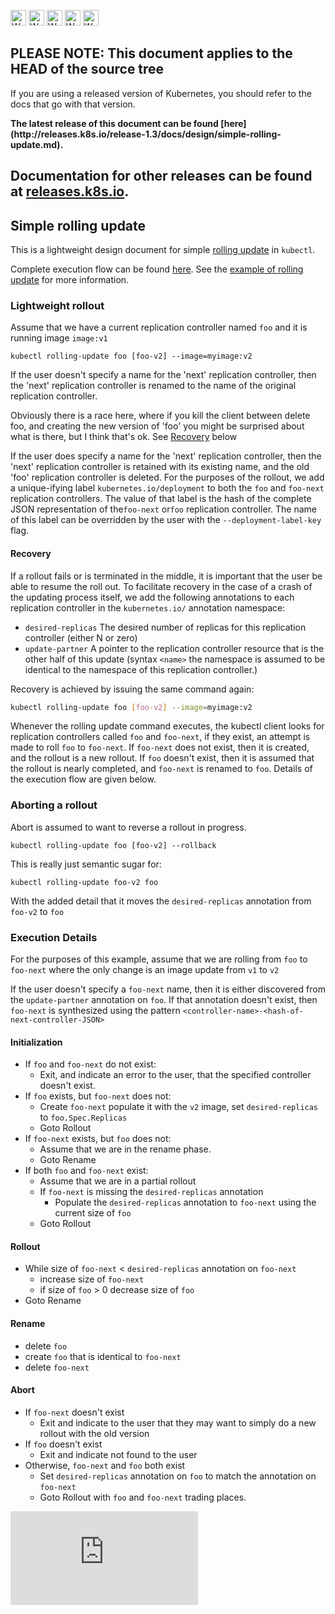 <!-- BEGIN MUNGE: UNVERSIONED_WARNING -->

<!-- BEGIN STRIP_FOR_RELEASE -->

<img src="http://kubernetes.io/img/warning.png" alt="WARNING"
     width="25" height="25">
<img src="http://kubernetes.io/img/warning.png" alt="WARNING"
     width="25" height="25">
<img src="http://kubernetes.io/img/warning.png" alt="WARNING"
     width="25" height="25">
<img src="http://kubernetes.io/img/warning.png" alt="WARNING"
     width="25" height="25">
<img src="http://kubernetes.io/img/warning.png" alt="WARNING"
     width="25" height="25">

<h2>PLEASE NOTE: This document applies to the HEAD of the source tree</h2>

If you are using a released version of Kubernetes, you should
refer to the docs that go with that version.

<!-- TAG RELEASE_LINK, added by the munger automatically -->
<strong>
The latest release of this document can be found
[here](http://releases.k8s.io/release-1.3/docs/design/simple-rolling-update.md).

Documentation for other releases can be found at
[releases.k8s.io](http://releases.k8s.io).
</strong>
--

<!-- END STRIP_FOR_RELEASE -->

<!-- END MUNGE: UNVERSIONED_WARNING -->

## Simple rolling update

This is a lightweight design document for simple
[rolling update](../user-guide/kubectl/kubectl_rolling-update.md) in `kubectl`.

Complete execution flow can be found [here](#execution-details). See the
[example of rolling update](../user-guide/update-demo/) for more information.

### Lightweight rollout

Assume that we have a current replication controller named `foo` and it is
running image `image:v1`

`kubectl rolling-update foo [foo-v2] --image=myimage:v2`

If the user doesn't specify a name for the 'next' replication controller, then
the 'next' replication controller is renamed to
the name of the original replication controller.

Obviously there is a race here, where if you kill the client between delete foo,
and creating the new version of 'foo' you might be surprised about what is
there, but I think that's ok. See [Recovery](#recovery) below

If the user does specify a name for the 'next' replication controller, then the
'next' replication controller is retained with its existing name, and the old
'foo' replication controller is deleted. For the purposes of the rollout, we add
a unique-ifying label `kubernetes.io/deployment` to both the `foo` and
`foo-next` replication controllers. The value of that label is the hash of the
complete JSON representation of the`foo-next` or`foo` replication controller.
The name of this label can be overridden by the user with the
`--deployment-label-key` flag.

#### Recovery

If a rollout fails or is terminated in the middle, it is important that the user
be able to resume the roll out. To facilitate recovery in the case of a crash of
the updating process itself, we add the following annotations to each
replication controller in the `kubernetes.io/` annotation namespace:
   * `desired-replicas` The desired number of replicas for this replication
controller (either N or zero)
   * `update-partner` A pointer to the replication controller resource that is
the other half of this update (syntax `<name>` the namespace is assumed to be
identical to the namespace of this replication controller.)

Recovery is achieved by issuing the same command again:

```sh
kubectl rolling-update foo [foo-v2] --image=myimage:v2
```

Whenever the rolling update command executes, the kubectl client looks for
replication controllers called `foo` and `foo-next`, if they exist, an attempt
is made to roll `foo` to `foo-next`. If `foo-next` does not exist, then it is
created, and the rollout is a new rollout. If `foo` doesn't exist, then it is
assumed that the rollout is nearly completed, and `foo-next` is renamed to
`foo`.  Details of the execution flow are given below.


### Aborting a rollout

Abort is assumed to want to reverse a rollout in progress.

`kubectl rolling-update foo [foo-v2] --rollback`

This is really just semantic sugar for:

`kubectl rolling-update foo-v2 foo`

With the added detail that it moves the `desired-replicas` annotation from
`foo-v2` to `foo`


### Execution Details

For the purposes of this example, assume that we are rolling from `foo` to
`foo-next` where the only change is an image update from `v1` to `v2`

If the user doesn't specify a `foo-next` name, then it is either discovered from
the `update-partner` annotation on `foo`.  If that annotation doesn't exist,
then `foo-next` is synthesized using the pattern
`<controller-name>-<hash-of-next-controller-JSON>`

#### Initialization

   * If `foo` and `foo-next` do not exist:
      * Exit, and indicate an error to the user, that the specified controller
doesn't exist.
   * If `foo` exists, but `foo-next` does not:
      * Create `foo-next` populate it with the `v2` image, set
`desired-replicas` to `foo.Spec.Replicas`
      * Goto Rollout
   * If `foo-next` exists, but `foo` does not:
      * Assume that we are in the rename phase.
      * Goto Rename
   * If both `foo` and `foo-next` exist:
      * Assume that we are in a partial rollout
      * If `foo-next` is missing the `desired-replicas` annotation
         * Populate the `desired-replicas` annotation to `foo-next` using the
current size of `foo`
      * Goto Rollout

#### Rollout

   * While size of `foo-next` < `desired-replicas` annotation on `foo-next`
      * increase size of `foo-next`
      * if size of `foo` > 0
         decrease size of `foo`
   * Goto Rename

#### Rename

   * delete `foo`
   * create `foo` that is identical to `foo-next`
   * delete `foo-next`

#### Abort

   * If `foo-next` doesn't exist
      * Exit and indicate to the user that they may want to simply do a new
rollout with the old version
   * If `foo` doesn't exist
      * Exit and indicate not found to the user
   * Otherwise, `foo-next` and `foo` both exist
      * Set `desired-replicas` annotation on `foo` to match the annotation on
`foo-next`
      * Goto Rollout with `foo` and `foo-next` trading places.


<!-- BEGIN MUNGE: GENERATED_ANALYTICS -->
[![Analytics](https://kubernetes-site.appspot.com/UA-36037335-10/GitHub/docs/design/simple-rolling-update.md?pixel)]()
<!-- END MUNGE: GENERATED_ANALYTICS -->
